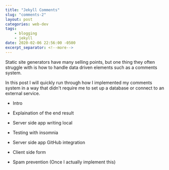 ```yaml
---
title: "Jekyll Comments"
slug: "comments-2"
layout: post
categories: web-dev
tags: 
    - blogging
    - jekyll
date: 2020-02-06 22:56:00 -0500
excerpt_separator: <!--more-->
---
```


Static site generators have many selling points, but one thing they often 
struggle with is how to handle data driven elements such as a comments system. 

In this post I will quickly run through how I implemented my comments system
in a way that didn't require me to set up a database or connect to an external
service.

<!--more-->

- Intro

- Explaination of the end result

- Server side app writing local

- Testing with insomnia

- Server side app GitHub integration

- Client side form

- Spam prevention (Once I actually implement this)
